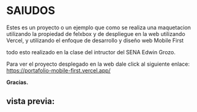 # SAlUDOS

Estes es un proyecto o un ejemplo que como se realiza una maquetacion utilizando la propiedad de felxbox y de despliegue en la web utilizando Vercel, y utilizando el enfoque de desarrollo y diseño web Mobile First

todo esto realizado en la clase del intructor del SENA Edwin Grozo.

Para ver el proyecto desplegado en la web dale click al siguiente enlace: https://portafolio-mobile-first.vercel.app/

**Gracias.**

## vista previa:
